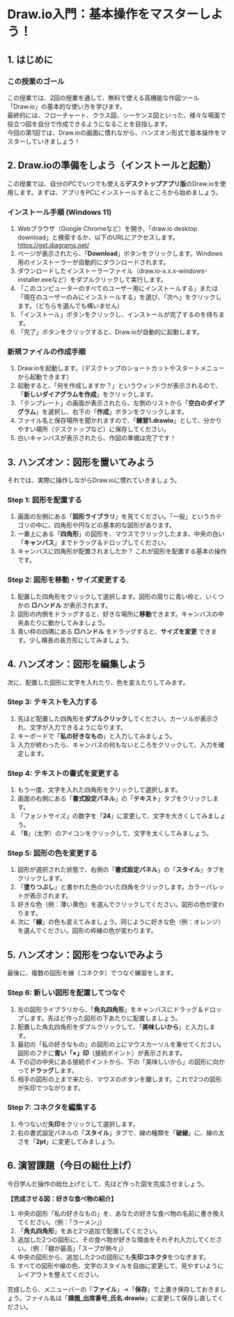 # **Draw.io入門：基本操作をマスターしよう！**

## **1\. はじめに**

### **この授業のゴール**

この授業では、2回の授業を通して、無料で使える高機能な作図ツール「Draw.io」の基本的な使い方を学びます。  
最終的には、フローチャート、クラス図、シーケンス図といった、様々な場面で役立つ図を自分で作成できるようになることを目指します。  
今回の第1回では、Draw.ioの画面に慣れながら、ハンズオン形式で基本操作をマスターしていきましょう！

## **2\. Draw.ioの準備をしよう（インストールと起動）**

この授業では、自分のPCでいつでも使える**デスクトップアプリ版**のDraw.ioを使用します。まずは、アプリをPCにインストールするところから始めましょう。

### **インストール手順 (Windows 11\)**

1. Webブラウザ（Google Chromeなど）を開き、「draw.io desktop download」と検索するか、以下のURLにアクセスします。  
   https://get.diagrams.net/  
2. ページが表示されたら、「**Download**」ボタンをクリックします。Windows用のインストーラーが自動的にダウンロードされます。  
3. ダウンロードしたインストーラーファイル（draw.io-x.x.x-windows-installer.exeなど）をダブルクリックして実行します。  
4. 「このコンピューターのすべてのユーザー用にインストールする」または「現在のユーザーのみにインストールする」を選び、「次へ」をクリックします。（どちらを選んでも構いません）  
5. 「インストール」ボタンをクリックし、インストールが完了するのを待ちます。  
6. 「完了」ボタンをクリックすると、Draw.ioが自動的に起動します。

### **新規ファイルの作成手順**

1. Draw.ioを起動します。（デスクトップのショートカットやスタートメニューから起動できます）  
2. 起動すると、「何を作成しますか？」というウィンドウが表示されるので、「**新しいダイアグラムを作成**」をクリックします。  
3. 「テンプレート」の画面が表示されたら、左側のリストから「**空白のダイアグラム**」を選択し、右下の「**作成**」ボタンをクリックします。  
4. ファイル名と保存場所を聞かれますので、「**練習1.drawio**」として、分かりやすい場所（デスクトップなど）に保存してください。  
5. 白いキャンバスが表示されたら、作図の準備は完了です！

## **3\. ハンズオン：図形を置いてみよう**

それでは、実際に操作しながらDraw.ioに慣れていきましょう。

### **Step 1: 図形を配置する**

1. 画面の左側にある「**図形ライブラリ**」を見てください。「一般」というカテゴリの中に、四角形や円などの基本的な図形があります。  
2. 一番上にある「**四角形**」の図形を、マウスでクリックしたまま、中央の白い「**キャンバス**」までドラッグ＆ドロップしてください。  
3. キャンバスに四角形が配置されましたか？ これが図形を配置する基本の操作です。

### **Step 2: 図形を移動・サイズ変更する**

1. 配置した四角形をクリックして選択します。図形の周りに青い枠と、いくつかの **□ハンドル** が表示されます。  
2. 図形の内側をドラッグすると、好きな場所に**移動**できます。キャンバスの中央あたりに動かしてみましょう。  
3. 青い枠の四隅にある **□ハンドル** をドラッグすると、**サイズを変更** できます。少し横長の長方形にしてみましょう。

## **4\. ハンズオン：図形を編集しよう**

次に、配置した図形に文字を入れたり、色を変えたりしてみます。

### **Step 3: テキストを入力する**

1. 先ほど配置した四角形を**ダブルクリック**してください。カーソルが表示され、文字が入力できるようになります。  
2. キーボードで「**私の好きなもの**」と入力してみましょう。  
3. 入力が終わったら、キャンバスの何もないところをクリックして、入力を確定します。

### **Step 4: テキストの書式を変更する**

1. もう一度、文字を入れた四角形をクリックして選択します。  
2. 画面の右側にある「**書式設定パネル**」の「**テキスト**」タブをクリックします。  
3. 「フォントサイズ」の数字を「**24**」に変更して、文字を大きくしてみましょう。  
4. 「**B**」（太字）のアイコンをクリックして、文字を太くしてみましょう。

### **Step 5: 図形の色を変更する**

1. 図形が選択された状態で、右側の「**書式設定パネル**」の「**スタイル**」タブをクリックします。  
2. 「**塗りつぶし**」と書かれた色のついた四角をクリックします。カラーパレットが表示されます。  
3. 好きな色（例：薄い黄色）を選んでクリックしてください。図形の色が変わります。  
4. 次に「**線**」の色も変えてみましょう。同じように好きな色（例：オレンジ）を選んでください。図形の枠線の色が変わります。

## **5\. ハンズオン：図形をつないでみよう**

最後に、複数の図形を線（コネクタ）でつなぐ練習をします。

### **Step 6: 新しい図形を配置してつなぐ**

1. 左の図形ライブラリから、「**角丸四角形**」をキャンバスにドラッグ＆ドロップします。先ほど作った図形の下あたりに配置しましょう。  
2. 配置した角丸四角形をダブルクリックして、「**美味しいから**」と入力します。  
3. 最初の「私の好きなもの」の図形の上にマウスカーソルを乗せてください。図形のフチに**青い「×」印**（接続ポイント）が表示されます。  
4. 下の辺の中央にある接続ポイントから、下の「美味しいから」の図形に向かって**ドラッグ**します。  
5. 相手の図形の上まで来たら、マウスのボタンを離します。これで2つの図形が矢印でつながります。

### **Step 7: コネクタを編集する**

1. 今つないだ**矢印**をクリックして選択します。  
2. 右の書式設定パネルの「**スタイル**」タブで、線の種類を「**破線**」に、線の太さを「**2pt**」に変更してみましょう。

## **6\. 演習課題（今日の総仕上げ）**

今日学んだ操作の総仕上げとして、先ほど作った図を完成させましょう。

**【完成させる図：好きな食べ物の紹介】**

1. 中央の図形「私の好きなもの」を、あなたの好きな食べ物の名前に書き換えてください。（例：「ラーメン」）  
2. 「**角丸四角形**」をあと2つ追加で配置してください。  
3. 追加した2つの図形に、その食べ物が好きな理由をそれぞれ入力してください。（例：「麺が最高」「スープが熱々」）  
4. 中央の図形から、追加した2つの図形にも**矢印コネクタ**をつなぎます。  
5. すべての図形や線の色、文字のスタイルを自由に変更して、見やすいようにレイアウトを整えてください。

完成したら、メニューバーの「**ファイル**」→「**保存**」で上書き保存しておきましょう。ファイル名は「**課題_出席番号_氏名.drawio**」に変更して保存し直してください。

